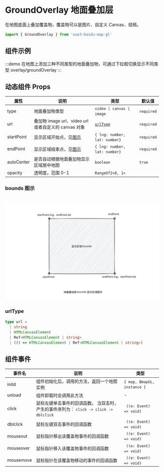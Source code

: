 # GroundOverlay 地面叠加层 <Badge type="tip" text="^0.0.32" />

在地图底面上叠加覆盖物，覆盖物可以是图片、自定义 Canvas、视频。

```ts
import { GroundOverlay } from 'vue3-baidu-map-gl'
```

## 组件示例

:::demo 在地图上添加三种不同类型的地面叠加物，可通过下拉框切换显示不同类型
overlay/groundOverlay
:::

## 动态组件 Props

| 属性       | 说明                                                 | 类型                          | 默认值     |
| ---------- | ---------------------------------------------------- | ----------------------------- | ---------- |
| type       | 地面叠加物类型                                       | `video \| canvas \| image`    | `required` |
| url        | 叠加物 image url、video url 或者自定义的 canvas 对象 | [`urlType` ](#urltype)        | `required` |
| startPoint | 显示区域开始点，见[图示](#bounds-图示)               | `{ lng: number, lat: number}` | `required` |
| endPoint   | 显示区域结束点，见[图示](#bounds-图示)               | `{ lng: number, lat: number}` | `required` |
| autoCenter | 是否自动根据地面叠加物显示区域居中地图               | `boolean `                    | `true`     |
| opacity    | 透明度，范围 0-1                                     | `RangeOf2<0, 1>`              |            |

### bounds 图示

<br />
<div class="bounds-image">
  <img src="/bounds.svg" alt="">
</div>

<style>
  .dark .bounds-image{
    width: 60%;
    background: var(--vp-c-text-1);
  }
</style>

### urlType

```ts
type url =
  | string
  | HTMLCanvasElement
  | Ref<HTMLCanvasElement | string>
  | (() => HTMLCanvasElement | Ref<HTMLCanvasElement | string>)
```

## 组件事件

| 事件名    | 说明                                                                                   | 类型                        |
| --------- | -------------------------------------------------------------------------------------- | --------------------------- |
| initd     | 组件初始化后，调用的方法，返回一个地图实例                                             | `{ map, BmapGL, instance }` |
| unload    | 组件卸载时会调用此方法                                                                 | -                           |
| click     | 鼠标左键单击事件的回调函数。 当双击时，产生的事件序列为： `click -> click -> dblclick` | ` ((e: Event) => void)`     |
| dblclick  | 鼠标左键双击事件的回调函数                                                             | ` ((e: Event) => void)`     |
| mouseout  | 鼠标指针移出该覆盖物事件的回调函数                                                     | ` ((e: Event) => void)`     |
| mouseover | 鼠标指针移入该覆盖物事件的回调函数                                                     | ` ((e: Event) => void)`     |
| mousemove | 鼠标指针在该覆盖物移动的事件的回调函数                                                 | ` ((e: Event) => void)`     |
